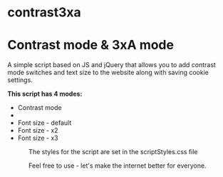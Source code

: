 # contrast3xa

<h1>Contrast mode & 3xA mode</h1>
<p>A simple script based on JS and jQuery that allows you to add contrast mode switches and text size to the website along with saving cookie settings.</p>

<p><strong>This script has 4 modes:</strong></p>
<ul>
<li>Contrast mode<li>
<li>Font size - default</li>
<li>Font size - x2</li>
<li>Font size - x3</li>
<ul>
  
<p>The styles for the script are set in the scriptStyles.css file</p>
<p>Feel free to use - let's make the internet better for everyone.</p>
